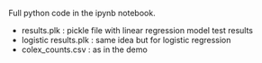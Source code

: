 Full python code in the ipynb notebook.
- results.plk : pickle file with linear regression model test results
- logistic results.plk : same idea but for logistic regression
- colex_counts.csv : as in the demo
